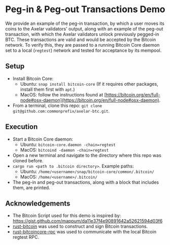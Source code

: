 # Peg-in & Peg-out Transactions Demo

We provide an example of the peg-in transaction, by which a user moves its
coins to the Axelar validators' output, along with an example of the peg-out
transaction, with which the Axelar validators unlock previously pegged-in
BTC. These transactions are valid and would be accepted by the Bitcoin
network. To verify this, they are passed to a running Bitcoin Core daemon set to
a local (`regtest`) network and tested for acceptance by its mempool.

## Setup
- Install Bitcoin Core:
  * Ubuntu: `snap install bitcoin-core` (If it requires other packages, install them first with `apt`.)
  * MacOS: follow the instructions found at [https://bitcoin.org/en/full-node#osx-daemon](https://bitcoin.org/en/full-node#osx-daemon).
- From a terminal, clone this repo: `git clone git@github.com:commonprefix/axelar-btc.git`.

## Execution
- Start a Bitcoin Core daemon:
  * Ubuntu: `bitcoin-core.daemon -chain=regtest`
  * MacOS: `bitcoind -daemon -chain=regtest`
- Open a new terminal and navigate to the directory where this repo was cloned before.
- `cargo run <path to .bitcoin directory>`. Example paths:
  * Ubuntu: `/home/<username>/snap/bitcoin-core/common/.bitcoin/`
  * MacOS: `/home/<username>/.bitcoin/`
- The peg-in and peg-out transactions, along with a block that includes them, are printed.

## Acknowledgements
- The Bitcoin Script used for this demo is inspired by: https://gist.github.com/mappum/da11e37f4e90891642a52621594d03f6
- [rust-bitcoin](https://github.com/rust-bitcoin/rust-bitcoin) was used to construct and sign Bitcoin transactions.
- [rust-bitcoincore-rpc](https://github.com/rust-bitcoin/rust-bitcoincore-rpc) was used to communicate with the local Bitcoin regtest RPC.

